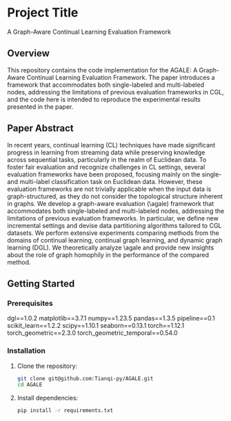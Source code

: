 # Project Title

A Graph-Aware Continual Learning Evaluation Framework

## Overview

This repository contains the code implementation for the AGALE: A Graph-Aware Continual Learning Evaluation Framework. The paper introduces a framework that accommodates both single-labeled and multi-labeled nodes, addressing the limitations of previous evaluation frameworks in CGL, and the code here is intended to reproduce the experimental results presented in the paper.

## Paper Abstract
In recent years, continual learning (CL) techniques have made significant progress in learning from  streaming data while preserving knowledge across sequential tasks, particularly in the realm of Euclidean data. To foster fair evaluation and recognize challenges in CL settings, several evaluation frameworks have been proposed, focusing mainly on the single- and multi-label classification task on Euclidean data. However, these evaluation frameworks are not trivially applicable when the input data is graph-structured, as they do not consider the topological structure inherent in graphs. We develop a graph-aware evaluation (\agale) framework that accommodates both single-labeled and multi-labeled nodes, addressing the limitations of previous evaluation frameworks. In particular, we define new incremental settings and devise data partitioning algorithms tailored to CGL datasets. We perform extensive experiments comparing methods from the domains of continual learning, continual graph learning, and dynamic graph learning (DGL). We theoretically analyze \agale and provide new insights about the role of graph homophily in the performance of the compared method.


## Getting Started

### Prerequisites

dgl==1.0.2
matplotlib==3.7.1
numpy==1.23.5
pandas==1.3.5
pipeline==0.1
scikit_learn==1.2.2
scipy==1.10.1
seaborn==0.13.1
torch==1.12.1
torch_geometric==2.3.0
torch_geometric_temporal==0.54.0

### Installation

1. Clone the repository:

    ```bash
    git clone git@github.com:Tianqi-py/AGALE.git
    cd AGALE
    ```

2. Install dependencies:

    ```bash
    pip install -r requirements.txt
    ```



